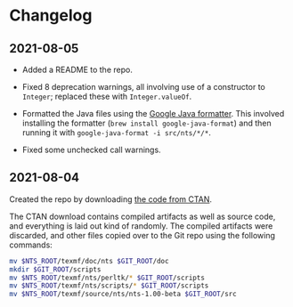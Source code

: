 # Changelog

## 2021-08-05

- Added a README to the repo.

- Fixed 8 deprecation warnings, all involving use of a constructor to `Integer`;
    replaced these with `Integer.valueOf`.

- Formatted the Java files using the [Google Java formatter](https://github.com/google/google-java-format).
    This involved installing the formatter (`brew install google-java-format`) and then running it
    with `google-java-format -i src/nts/*/*`.

- Fixed some unchecked call warnings.

## 2021-08-04

Created the repo by downloading [the code from CTAN](https://ctan.org/tex-archive/systems/nts?lang=en).

The CTAN download contains compiled artifacts as well as source code, and everything is laid out
    kind of randomly.
The compiled artifacts were discarded, and other files copied over to the Git repo using the following commands:

```sh
mv $NTS_ROOT/texmf/doc/nts $GIT_ROOT/doc        
mkdir $GIT_ROOT/scripts
mv $NTS_ROOT/texmf/nts/perltk/* $GIT_ROOT/scripts
mv $NTS_ROOT/texmf/nts/scripts/* $GIT_ROOT/scripts
mv $NTS_ROOT/texmf/source/nts/nts-1.00-beta $GIT_ROOT/src
```
